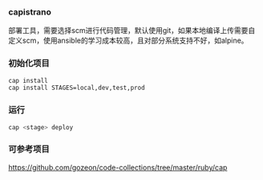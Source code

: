 ### capistrano

部署工具，需要选择scm进行代码管理，默认使用git，如果本地编译上传需要自定义scm，使用ansible的学习成本较高，且对部分系统支持不好，如alpine。

### 初始化项目

```bash
cap install
cap install STAGES=local,dev,test,prod
```

### 运行

```bash
cap <stage> deploy
```

### 可参考项目

https://github.com/gozeon/code-collections/tree/master/ruby/cap
